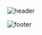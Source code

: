 ![header](https://capsule-render.vercel.app/api?type=waving&color=gradient&height=250&section=header&text=SmartBuilding%20Securitysystem!&fontAlignY=20)


![footer](https://capsule-render.vercel.app/api?type=waving&color=gradient&height=250&section=footer&text=Thank%20you&fontSize=30)
